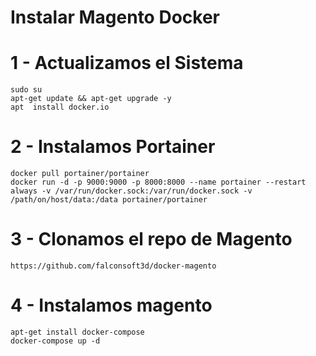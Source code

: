# Instalar Magento Docker

# 1 - Actualizamos el Sistema
```
sudo su
apt-get update && apt-get upgrade -y
apt  install docker.io
```

# 2 - Instalamos Portainer
```
docker pull portainer/portainer
docker run -d -p 9000:9000 -p 8000:8000 --name portainer --restart always -v /var/run/docker.sock:/var/run/docker.sock -v /path/on/host/data:/data portainer/portainer
```

# 3 - Clonamos el repo de Magento
```
https://github.com/falconsoft3d/docker-magento
```

# 4 - Instalamos magento
```
apt-get install docker-compose
docker-compose up -d
```






